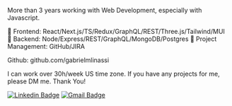 More than 3 years working with Web Development, especially with Javascript.

🌟 Frontend: React/Next.js/TS/Redux/GraphQL/REST/Three.js/Tailwind/MUI<br/>
🌟 Backend: Node/Express/REST/GraphQL/MongoDB/Postgres
🌟 Project Management: GitHub/JIRA

Github: github.com/gabrielmlinassi

I can work over 30h/week US time zone.
If you have any projects for me, please DM me.
Thank You!<br/>

[![Linkedin Badge](https://img.shields.io/badge/-LinkedIn-blue?style=flat-square&logo=Linkedin&logoColor=white&link=https://www.linkedin.com/in/gabriel-linassi/)](https://www.linkedin.com/in/gabriel-linassi/)
[![Gmail Badge](https://img.shields.io/badge/-Gmail-c14438?style=flat-square&logo=Gmail&logoColor=white&link=mailto:gabrielm.linassi@gmail.com)](mailto:gabrielm.linassi@gmail.com)

<br/>


